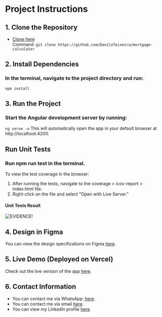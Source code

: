 # Project Instructions

## 1. Clone the Repository
- [Clone here](https://github.com/DaniloTeixeira/mortgage-calculator) <br/>
Command: `git clone https://github.com/DaniloTeixeira/mortgage-calculator`

## 2. Install Dependencies
### In the terminal, navigate to the project directory and run:
`npm install`

## 3. Run the Project
### Start the Angular development server by running:
`ng serve -o`
This will automatically open the app in your default browser at http://localhost:4200.

## Run Unit Tests
### Run npm run test in the terminal.

To view the test coverage in the browser:
1. After running the tests, navigate to the coverage > icov-report > index.html file.
2. Right-click on the file and select "Open with Live Server."

#### Unit Tests Result
![EVIDENCE!]('./src/assets/images/unit-tests-result.png') 

## 4. Design in Figma
You can view the design specifications on Figma [here](https://www.figma.com/design/5w8L063gBSy1OaxTQ8x3AL/Design-Challenges?node-id=4274-364).

## 5. Live Demo (Deployed on Vercel)
Check out the live version of the app [here](https://mortgage-calculator-dusky.vercel.app/home).

## 6. Contact Information
- You can contact me via WhatsApp: [here](https://wa.me/5511964160074).
- You can contact me via email [here](mailto:danilo.rt@outlook.com).
- You can view my LinkedIn profile [here](https://www.linkedin.com/in/danilorodriguesteixeira/).